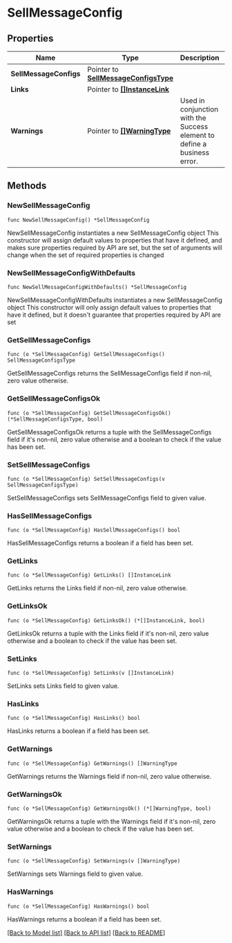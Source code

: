 # SellMessageConfig

## Properties

Name | Type | Description | Notes
------------ | ------------- | ------------- | -------------
**SellMessageConfigs** | Pointer to [**SellMessageConfigsType**](SellMessageConfigsType.md) |  | [optional] 
**Links** | Pointer to [**[]InstanceLink**](InstanceLink.md) |  | [optional] 
**Warnings** | Pointer to [**[]WarningType**](WarningType.md) | Used in conjunction with the Success element to define a business error. | [optional] 

## Methods

### NewSellMessageConfig

`func NewSellMessageConfig() *SellMessageConfig`

NewSellMessageConfig instantiates a new SellMessageConfig object
This constructor will assign default values to properties that have it defined,
and makes sure properties required by API are set, but the set of arguments
will change when the set of required properties is changed

### NewSellMessageConfigWithDefaults

`func NewSellMessageConfigWithDefaults() *SellMessageConfig`

NewSellMessageConfigWithDefaults instantiates a new SellMessageConfig object
This constructor will only assign default values to properties that have it defined,
but it doesn't guarantee that properties required by API are set

### GetSellMessageConfigs

`func (o *SellMessageConfig) GetSellMessageConfigs() SellMessageConfigsType`

GetSellMessageConfigs returns the SellMessageConfigs field if non-nil, zero value otherwise.

### GetSellMessageConfigsOk

`func (o *SellMessageConfig) GetSellMessageConfigsOk() (*SellMessageConfigsType, bool)`

GetSellMessageConfigsOk returns a tuple with the SellMessageConfigs field if it's non-nil, zero value otherwise
and a boolean to check if the value has been set.

### SetSellMessageConfigs

`func (o *SellMessageConfig) SetSellMessageConfigs(v SellMessageConfigsType)`

SetSellMessageConfigs sets SellMessageConfigs field to given value.

### HasSellMessageConfigs

`func (o *SellMessageConfig) HasSellMessageConfigs() bool`

HasSellMessageConfigs returns a boolean if a field has been set.

### GetLinks

`func (o *SellMessageConfig) GetLinks() []InstanceLink`

GetLinks returns the Links field if non-nil, zero value otherwise.

### GetLinksOk

`func (o *SellMessageConfig) GetLinksOk() (*[]InstanceLink, bool)`

GetLinksOk returns a tuple with the Links field if it's non-nil, zero value otherwise
and a boolean to check if the value has been set.

### SetLinks

`func (o *SellMessageConfig) SetLinks(v []InstanceLink)`

SetLinks sets Links field to given value.

### HasLinks

`func (o *SellMessageConfig) HasLinks() bool`

HasLinks returns a boolean if a field has been set.

### GetWarnings

`func (o *SellMessageConfig) GetWarnings() []WarningType`

GetWarnings returns the Warnings field if non-nil, zero value otherwise.

### GetWarningsOk

`func (o *SellMessageConfig) GetWarningsOk() (*[]WarningType, bool)`

GetWarningsOk returns a tuple with the Warnings field if it's non-nil, zero value otherwise
and a boolean to check if the value has been set.

### SetWarnings

`func (o *SellMessageConfig) SetWarnings(v []WarningType)`

SetWarnings sets Warnings field to given value.

### HasWarnings

`func (o *SellMessageConfig) HasWarnings() bool`

HasWarnings returns a boolean if a field has been set.


[[Back to Model list]](../README.md#documentation-for-models) [[Back to API list]](../README.md#documentation-for-api-endpoints) [[Back to README]](../README.md)


